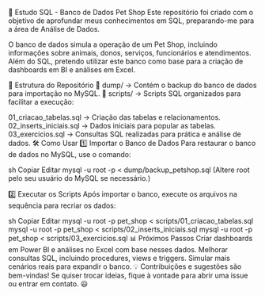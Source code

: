 📌 Estudo SQL - Banco de Dados Pet Shop
Este repositório foi criado com o objetivo de aprofundar meus conhecimentos em SQL, preparando-me para a área de Análise de Dados.

O banco de dados simula a operação de um Pet Shop, incluindo informações sobre animais, donos, serviços, funcionários e atendimentos. Além do SQL, pretendo utilizar este banco como base para a criação de dashboards em BI e análises em Excel.

📂 Estrutura do Repositório
📁 dump/ → Contém o backup do banco de dados para importação no MySQL.
📁 scripts/ → Scripts SQL organizados para facilitar a execução:

01_criacao_tabelas.sql → Criação das tabelas e relacionamentos.
02_inserts_iniciais.sql → Dados iniciais para popular as tabelas.
03_exercicios.sql → Consultas SQL realizadas para prática e análise de dados.
🛠️ Como Usar
1️⃣ Importar o Banco de Dados
Para restaurar o banco de dados no MySQL, use o comando:

sh
Copiar
Editar
mysql -u root -p < dump/backup_petshop.sql
(Altere root pelo seu usuário do MySQL se necessário.)

2️⃣ Executar os Scripts
Após importar o banco, execute os arquivos na sequência para recriar os dados:

sh
Copiar
Editar
mysql -u root -p pet_shop < scripts/01_criacao_tabelas.sql
mysql -u root -p pet_shop < scripts/02_inserts_iniciais.sql
mysql -u root -p pet_shop < scripts/03_exercicios.sql
📊 Próximos Passos
Criar dashboards em Power BI e análises no Excel com base nesses dados.
Melhorar consultas SQL, incluindo procedures, views e triggers.
Simular mais cenários reais para expandir o banco.
💡 Contribuições e sugestões são bem-vindas! Se quiser trocar ideias, fique à vontade para abrir uma issue ou entrar em contato. 😃
